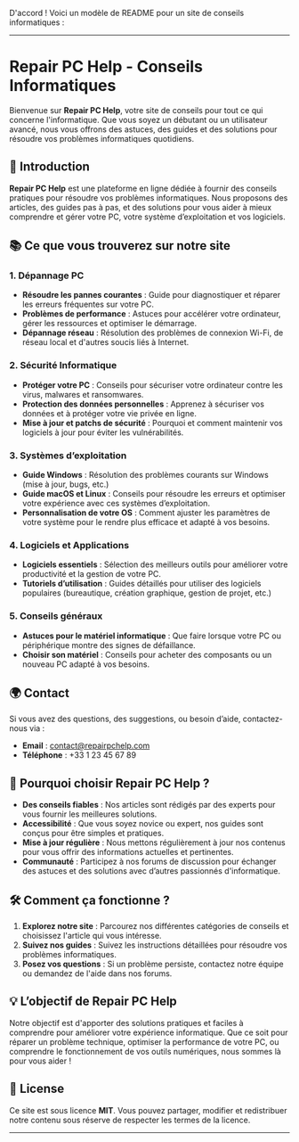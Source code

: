 D'accord ! Voici un modèle de README pour un site de conseils informatiques :

---

# Repair PC Help - Conseils Informatiques

Bienvenue sur **Repair PC Help**, votre site de conseils pour tout ce qui concerne l'informatique. Que vous soyez un débutant ou un utilisateur avancé, nous vous offrons des astuces, des guides et des solutions pour résoudre vos problèmes informatiques quotidiens.

## 🚀 Introduction

**Repair PC Help** est une plateforme en ligne dédiée à fournir des conseils pratiques pour résoudre vos problèmes informatiques. Nous proposons des articles, des guides pas à pas, et des solutions pour vous aider à mieux comprendre et gérer votre PC, votre système d’exploitation et vos logiciels.

## 📚 Ce que vous trouverez sur notre site

### 1. **Dépannage PC**
   - **Résoudre les pannes courantes** : Guide pour diagnostiquer et réparer les erreurs fréquentes sur votre PC.
   - **Problèmes de performance** : Astuces pour accélérer votre ordinateur, gérer les ressources et optimiser le démarrage.
   - **Dépannage réseau** : Résolution des problèmes de connexion Wi-Fi, de réseau local et d'autres soucis liés à Internet.

### 2. **Sécurité Informatique**
   - **Protéger votre PC** : Conseils pour sécuriser votre ordinateur contre les virus, malwares et ransomwares.
   - **Protection des données personnelles** : Apprenez à sécuriser vos données et à protéger votre vie privée en ligne.
   - **Mise à jour et patchs de sécurité** : Pourquoi et comment maintenir vos logiciels à jour pour éviter les vulnérabilités.

### 3. **Systèmes d’exploitation**
   - **Guide Windows** : Résolution des problèmes courants sur Windows (mise à jour, bugs, etc.)
   - **Guide macOS et Linux** : Conseils pour résoudre les erreurs et optimiser votre expérience avec ces systèmes d’exploitation.
   - **Personnalisation de votre OS** : Comment ajuster les paramètres de votre système pour le rendre plus efficace et adapté à vos besoins.

### 4. **Logiciels et Applications**
   - **Logiciels essentiels** : Sélection des meilleurs outils pour améliorer votre productivité et la gestion de votre PC.
   - **Tutoriels d’utilisation** : Guides détaillés pour utiliser des logiciels populaires (bureautique, création graphique, gestion de projet, etc.)

### 5. **Conseils généraux**
   - **Astuces pour le matériel informatique** : Que faire lorsque votre PC ou périphérique montre des signes de défaillance.
   - **Choisir son matériel** : Conseils pour acheter des composants ou un nouveau PC adapté à vos besoins.

## 🌍 Contact

Si vous avez des questions, des suggestions, ou besoin d’aide, contactez-nous via :
- **Email** : contact@repairpchelp.com
- **Téléphone** : +33 1 23 45 67 89

## 📝 Pourquoi choisir Repair PC Help ?

- **Des conseils fiables** : Nos articles sont rédigés par des experts pour vous fournir les meilleures solutions.
- **Accessibilité** : Que vous soyez novice ou expert, nos guides sont conçus pour être simples et pratiques.
- **Mise à jour régulière** : Nous mettons régulièrement à jour nos contenus pour vous offrir des informations actuelles et pertinentes.
- **Communauté** : Participez à nos forums de discussion pour échanger des astuces et des solutions avec d’autres passionnés d'informatique.

## 🛠️ Comment ça fonctionne ?

1. **Explorez notre site** : Parcourez nos différentes catégories de conseils et choisissez l'article qui vous intéresse.
2. **Suivez nos guides** : Suivez les instructions détaillées pour résoudre vos problèmes informatiques.
3. **Posez vos questions** : Si un problème persiste, contactez notre équipe ou demandez de l'aide dans nos forums.

## 💡 L’objectif de Repair PC Help

Notre objectif est d'apporter des solutions pratiques et faciles à comprendre pour améliorer votre expérience informatique. Que ce soit pour réparer un problème technique, optimiser la performance de votre PC, ou comprendre le fonctionnement de vos outils numériques, nous sommes là pour vous aider !

## 📄 License

Ce site est sous licence **MIT**. Vous pouvez partager, modifier et redistribuer notre contenu sous réserve de respecter les termes de la licence.

---
